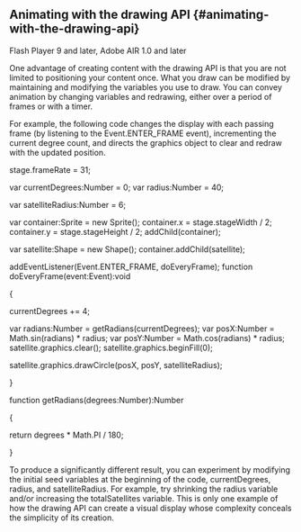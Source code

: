 ## Animating with the drawing API {#animating-with-the-drawing-api}

Flash Player 9 and later, Adobe AIR 1.0 and later

One advantage of creating content with the drawing API is that you are not limited to positioning your content once. What you draw can be modified by maintaining and modifying the variables you use to draw. You can convey animation by changing variables and redrawing, either over a period of frames or with a timer.

For example, the following code changes the display with each passing frame (by listening to the Event.ENTER_FRAME event), incrementing the current degree count, and directs the graphics object to clear and redraw with the updated position.

stage.frameRate = 31;

var currentDegrees:Number = 0; var radius:Number = 40;

var satelliteRadius:Number = 6;

var container:Sprite = new Sprite(); container.x = stage.stageWidth / 2; container.y = stage.stageHeight / 2; addChild(container);

var satellite:Shape = new Shape(); container.addChild(satellite);

addEventListener(Event.ENTER_FRAME, doEveryFrame); function doEveryFrame(event:Event):void

{

currentDegrees += 4;

var radians:Number = getRadians(currentDegrees); var posX:Number = Math.sin(radians) * radius; var posY:Number = Math.cos(radians) * radius; satellite.graphics.clear(); satellite.graphics.beginFill(0);

satellite.graphics.drawCircle(posX, posY, satelliteRadius);

}

function getRadians(degrees:Number):Number

{

return degrees * Math.PI / 180;

}

To produce a significantly different result, you can experiment by modifying the initial seed variables at the beginning of the code, currentDegrees, radius, and satelliteRadius. For example, try shrinking the radius variable and/or increasing the totalSatellites variable. This is only one example of how the drawing API can create a visual display whose complexity conceals the simplicity of its creation.